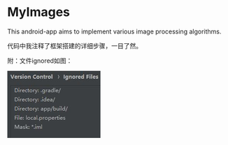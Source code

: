 # MyImages
This android-app aims to implement various image processing algorithms.  

代码中我注释了框架搭建的详细步骤，一目了然。

附：文件ignored如图：

![image](https://github.com/qiaoyunhao/MyImages/blob/master/ignoredFiles.JPG?raw=true)
